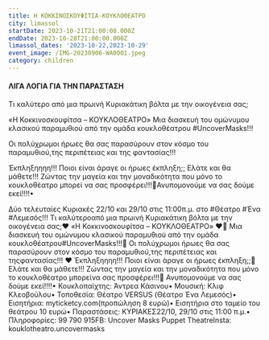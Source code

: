 ```yaml
---
title: Η ΚΟΚΚΙΝΟΣΚΟΥΦΙΤΣΑ-ΚΟΥΚΛΟΘΕΑΤΡΟ
city: limassol
startDate: 2023-10-21T21:00:00.000Z
endDate: 2023-10-28T21:00:00.000Z
limassol_dates: '2023-10-22,2023-10-29'
event_image: /IMG-20230906-WA0001.jpeg
category: children
---
```


#### ΛΙΓΑ ΛΟΓΙΑ ΓΙΑ ΤΗΝ ΠΑΡΑΣΤΑΣΗ

Τι καλύτερο από μια πρωινή Κυριακάτικη βόλτα με την οικογένεια σας;

 «Η Κοκκινοσκουφίτσα – ΚΟΥΚΛΟΘΕΑΤΡΟ»  Μια διασκευή του ομώνυμου κλασικού παραμυθιού από την ομάδα κουκλοθέατρου #UncoverMasks!!!

Οι πολύχρωμοι ήρωες θα σας παρασύρουν στον κόσμο του παραμυθιού,της περιπέτειας και της φαντασίας!!!&#x9;

Έκπληξηηηη!!! Ποιοι είναι άραγε οι ήρωες έκπληξη;; Ελάτε και θα μάθετε!!! Ζώντας την μαγεία και την μοναδικότητα που μόνο το κουκλοθέατρο μπορεί να σας προσφέρει!!!🎯Ανυπομονούμε να σας δούμε εκεί!!!!• 

Δύο τελευταίες Κυριακές 22/10 και 29/10 στις 11:00π.μ. στο #Θέατρο #Ένα #Λεμεσός!!! Τι καλύτεροαπό μια πρωινή Κυριακάτικη βόλτα με την οικογένεια σας;❤ «Η Κοκκινοσκουφίτσα – ΚΟΥΚΛΟΘΕΑΤΡΟ»	❤🎈 Μια διασκευή του ομώνυμου κλασικού παραμυθιού από την ομάδα κουκλοθέατρου#UncoverMasks!!!🎈 Οι πολύχρωμοι ήρωες θα σας παρασύρουν στον κόσμο του παραμυθιού,της περιπέτειας και τηςφαντασίας!!!	❤ Έκπληξηηηη!!! Ποιοι είναι άραγε οι ήρωες έκπληξη;;🎈 Ελάτε και θα μάθετε!!! Ζώντας την μαγεία και την μοναδικότητα που μόνο το κουκλοθέατρο μπορείνα σας προσφέρει!!!🎯 Ανυπομονούμε να σας δούμε εκεί!!!!• Κουκλοπαίχτης: Άντρεα Κάσινου• Μουσική: Κλιφ Κλεοβούλου• Τοποθεσία: Θέατρο VERSUS (Θέατρο Ένα Λεμεσός)• Εισητήρια: myticketcy.com(προπώληση 8 ευρώ)• Εισητήρια στο ταμείο του θεάτρου 10 ευρώ• Παραστάσεις: ΚΥΡΙΑΚΕΣ22/10, 29/10 στις 11:00 π.μ.• Πληροφορίες: 99 790 915FB: Uncover Masks Puppet TheatreInsta: kouklotheatro.uncovermasks
